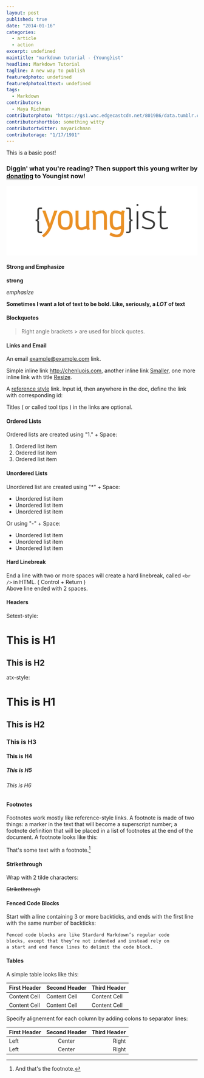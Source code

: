```yaml
---
layout: post
published: true
date: "2014-01-16"
categories: 
  - article
  - action
excerpt: undefined
maintitle: "markdown tutorial - {Young}ist"
headline: Markdown Tutorial
tagline: A new way to publish
featuredphoto: undefined
featuredphotoalttext: undefined
tags: 
  - Markdown
contributors: 
  - Maya Richman
contributorphoto: "https://gs1.wac.edgecastcdn.net/8019B6/data.tumblr.com/30a5a903022d519cfbfad525904da6dd/tumblr_inline_mocar7RARS1rkj9dw.jpg"
contributorshortbio: something witty
contributortwitter: mayarichman
contributorage: "1/17/1991"
---
```


This is a basic post!

<h3 class='donate-blurb'> Diggin' what you're reading? Then support this young writer by <a href='{{site.baseurl}}/donate'>donating</a> to Youngist now!</h3>

<img src='../images/tumblrlogo.png' class='col12' />

#### Strong and Emphasize 

**strong** 

*emphasize* 

**Sometimes I want a lot of text to be bold.
Like, seriously, a _LOT_ of text**

#### Blockquotes

> Right angle brackets &gt; are used for block quotes.

#### Links and Email

An email <example@example.com> link.

Simple inline link <http://chenluois.com>, another inline link [Smaller](http://smallerapp.com), one more inline link with title [Resize](http://resizesafari.com "a Safari extension").

A [reference style][id] link. Input id, then anywhere in the doc, define the link with corresponding id:

[id]: http://mouapp.com "Markdown editor on Mac OS X"

Titles ( or called tool tips ) in the links are optional.

####  Ordered Lists

Ordered lists are created using "1." + Space:

1. Ordered list item
2. Ordered list item
3. Ordered list item

#### Unordered Lists

Unordered list are created using "*" + Space:

* Unordered list item
* Unordered list item
* Unordered list item 

Or using "-" + Space:

- Unordered list item
- Unordered list item
- Unordered list item


#### Hard Linebreak

End a line with two or more spaces will create a hard linebreak, called `<br />` in HTML. ( Control + Return )  
Above line ended with 2 spaces.

#### Headers

Setext-style:

This is H1
==========

This is H2
----------

atx-style:

# This is H1
## This is H2
### This is H3
#### This is H4
##### This is H5
###### This is H6

#### Footnotes

Footnotes work mostly like reference-style links. A footnote is made of two things: a marker in the text that will become a superscript number; a footnote definition that will be placed in a list of footnotes at the end of the document. A footnote looks like this:

That's some text with a footnote.[^1]

[^1]: And that's the footnote.


#### Strikethrough

Wrap with 2 tilde characters:

~~Strikethrough~~


#### Fenced Code Blocks

Start with a line containing 3 or more backticks, and ends with the first line with the same number of backticks:

```
Fenced code blocks are like Stardard Markdown’s regular code
blocks, except that they’re not indented and instead rely on
a start and end fence lines to delimit the code block.
```

#### Tables

A simple table looks like this:

First Header | Second Header | Third Header
------------ | ------------- | ------------
Content Cell | Content Cell  | Content Cell
Content Cell | Content Cell  | Content Cell

Specify alignement for each column by adding colons to separator lines:

First Header | Second Header | Third Header
:----------- | :-----------: | -----------:
Left         | Center        | Right
Left         | Center        | Right